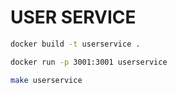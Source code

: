 # USER SERVICE

```bash
docker build -t userservice .
```

```bash
docker run -p 3001:3001 userservice
```

```bash
make userservice
```